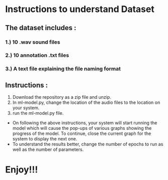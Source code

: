 # Instructions to understand Dataset

## The dataset includes :

### 1.) 10 .wav sound files
### 2.) 10 annotation .txt files
### 3.) A text file explaining the file naming format


## Instructions :

1. Download the repository as a zip file and unzip.
2. In ml-model.py, change the location of the audio files to the location on your system.
3. run the ml-model.py file.

- On following the above instructions, your system will start running the model which will cause the pop-ups of various graphs showing the progress of the model. To continue, close the current graph for the system to display the next one.
- To understand the results better, change the number of epochs to run as well as the number of parameters.



# Enjoy!!!
